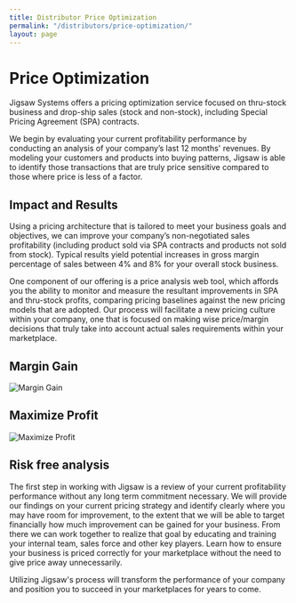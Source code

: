 ```yaml
---
title: Distributor Price Optimization
permalink: "/distributors/price-optimization/"
layout: page
---
```


<!-- ### Distributor -->

# Price Optimization

Jigsaw Systems offers a pricing optimization service focused on thru-stock business and drop-ship sales (stock and non-stock), including Special Pricing Agreement (SPA) contracts.

We begin by evaluating your current profitability performance by conducting an analysis of your company’s last 12 months' revenues. By modeling your customers and products into buying patterns, Jigsaw is able to identify those transactions that are truly price sensitive compared to those where price is less of a factor.

<h2 class="color-green mt-5 mb-3">Impact and Results</h2>

Using a pricing architecture that is tailored to meet your business goals and objectives, we can improve your company’s non-negotiated sales profitability (including product sold via SPA contracts and products not sold from stock). Typical results yield potential increases in gross margin percentage of sales between 4% and 8% for your overall stock business.

One component of our offering is a price analysis web tool, which affords you the ability to monitor and  measure the resultant improvements in SPA and thru-stock profits, comparing pricing baselines against the new pricing models that are adopted. Our process will facilitate a new pricing culture within your company, one that is focused on making wise price/margin decisions that truly take into account actual sales requirements within your marketplace.

<div class="card-deck">
  <div class="card my-5 pb-4">
    <div class="card-block">
      <h2 class="color-blue">Margin Gain</h2>
    </div>
    <img class="card-img-bottom" src="/uploads/distributor-pricing-1.jpg" alt="Margin Gain">
  </div>
  <div class="card my-5 pb-4">
    <div class="card-block">
      <h2 class="color-blue">Maximize Profit</h2>
    </div>
    <img class="card-img-bottom" src="/uploads/distributor-pricing-2.jpg" alt="Maximize Profit">
  </div>
</div>

<h2 class="color-orange mb-3">Risk free analysis</h2>


The first step in working with Jigsaw is a review of your current profitability performance without any long term commitment necessary. We will provide our findings on your current pricing strategy and identify clearly where you may have room for improvement, to the extent that we will be able to target financially how much improvement can be gained for your business. From there we can work together to realize that goal by educating and training your internal team, sales force and other key players. Learn how to ensure your business is priced correctly for your marketplace without the need to give price away unnecessarily.

Utilizing Jigsaw's process will transform the performance of your company and position you to succeed in your marketplaces for years to come.
